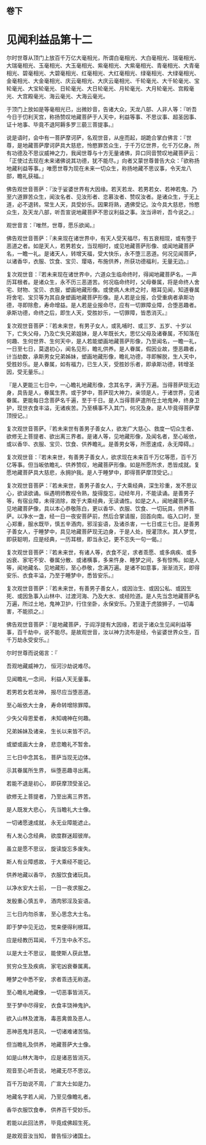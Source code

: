 <hgroup>
  <h2>卷下</h2>
  <h1>见闻利益品第十二</h1>
</hgroup>

<p>尔时世尊从顶门上放百千万亿大毫相光，所谓白毫相光、大白毫相光、瑞毫相光、大瑞毫相光、玉毫相光、大玉毫相光、紫毫相光、大紫毫相光、青毫相光、大青毫相光、碧毫相光、大碧毫相光、红毫相光、大红毫相光、绿毫相光、大绿毫相光、金毫相光、大金毫相光、庆云毫相光、大庆云毫相光、千轮毫光、大千轮毫光、宝轮毫光、大宝轮毫光、日轮毫光、大日轮毫光、月轮毫光、大月轮毫光、宫殿毫光、大宫殿毫光、海云毫光、大海云毫光。</p>

<p>于顶门上放如是等毫相光已，出微妙音，告诸大众，天龙八部、人非人等：『听吾今日于忉利天宫，称扬赞叹地藏菩萨于人天中，利益等事、不思议事、超圣因事、证十地事、毕竟不退阿耨多罗三藐三菩提事。』</p>

<p>说是语时，会中有一菩萨摩诃萨，名观世音，从座而起，胡跪合掌白佛言：『世尊，是地藏菩萨摩诃萨具大慈悲，怜愍罪苦众生，于千万亿世界，化千万亿身。所有功德及不思议威神之力，我闻世尊与十方无量诸佛，异口同音赞叹地藏菩萨云：「正使过去现在未来诸佛说其功德，犹不能尽。」向者又蒙世尊普告大众：「欲称扬地藏利益等事。」唯愿世尊为现在未来一切众生，称扬地藏不思议事，令天龙八部，瞻礼获福。』</p>

<p>佛告观世音菩萨：『汝于娑婆世界有大因缘。若天若龙、若男若女、若神若鬼、乃至六道罪苦众生，闻汝名者、见汝形者、恋慕汝者、赞叹汝者。是诸众生，于无上道，必不退转。常生人天，具受妙乐。因果将熟，遇佛受记。汝今具大慈悲，怜愍众生，及天龙八部，听吾宣说地藏菩萨不思议利益之事。汝当谛听，吾今说之。』</p>

<p>观世音言：『唯然，世尊，愿乐欲闻。』</p>

<p>佛告观世音菩萨：『未来现在诸世界中，有天人受天福尽，有五衰相现，或有堕于恶道之者。如是天人，若男若女，当现相时，或见地藏菩萨形像、或闻地藏菩萨名，一瞻一礼。是诸天人，转增天福，受大快乐，永不堕三恶道。何况见闻菩萨，以诸香华，衣服、饮食、宝贝、璎珞，布施供养，所获功德福利，无量无边。』</p>

<p>复次观世音：『若未来现在诸世界中，六道众生临命终时，得闻地藏菩萨名，一声历耳根者。是诸众生，永不历三恶道苦。何况临命终时，父母眷属，将是命终人舍宅、财物、宝贝、衣服，塑画地藏形像。或使病人未终之时，眼耳见闻，知道眷属将舍宅、宝贝等为其自身塑画地藏菩萨形像。是人若是业报，合受重病者承斯功德，寻即除愈，寿命增益。是人若是业报命尽，应有一切罪障业障，合堕恶趣者。承斯功德，命终之后，即生人天，受胜妙乐，一切罪障，皆悉消灭。』</p>

<p>复次观世音菩萨：『若未来世，有男子女人，或乳哺时、或三岁、五岁、十岁以下，亡失父母，乃及亡失兄弟姐妹，是人年既长大，思忆父母及诸眷属，不知落在何趣、生何世界、生何天中，是人若能塑画地藏菩萨形像，乃至闻名，一瞻一礼，一日至七日，莫退初心，闻名见形，瞻礼供养。是人眷属，假因业故，堕恶趣者，计当劫数，承斯男女兄弟姊妹，塑画地藏形像，瞻礼功德，寻即解脱，生人天中，受胜妙乐。是人眷属，如有福力，已生人天，受胜妙乐者，即承斯功德，转增圣因，受无量乐。』</p>

<p>『是人更能三七日中，一心瞻礼地藏形像，念其名字，满于万遍。当得菩萨现无边身，具告是人，眷属生界。或于梦中，菩萨现大神力，亲领是人，于诸世界，见诸眷属。更能每日念菩萨名千遍，至于千日。是人当得菩萨遣所在土地鬼神，终身卫护，现世衣食丰溢，无诸疾苦。乃至横事不入其门，何况及身。是人毕竟得菩萨摩顶授记。』</p>

<p>复次观世音菩萨。『若未来世有善男子善女人，欲发广大慈心、救度一切众生者、欲修无上菩提者、欲出离三界者。是诸人等，见地藏形像，及闻名者，至心皈依，或以香华、衣服、宝贝、饮食、供养瞻礼。是善男女等，所愿速成，永无障碍。』</p>

<p>复次观世音：『若未来世，有善男子善女人，欲求现在未来百千万亿等愿，百千万亿等事。但当皈依瞻礼、供养赞叹，地藏菩萨形像。如是所愿所求，悉皆成就。复愿地藏菩萨具大慈悲，永拥护我。是人于睡梦中，即得菩萨摩顶受记。』</p>

<p>复次观世音菩萨：『若未来世，善男子善女人，于大乘经典，深生珍重，发不思议心，欲读欲诵。纵遇明师教视令熟，旋得旋忘，动经年月，不能读诵。是善男子等，有宿业障，未得消除，故于大乘经典，无读诵性。如是之人，闻地藏菩萨名、见地藏菩萨像，具以本心恭敬陈白，更以香华、衣服、饮食、一切玩具，供养菩萨。以净水一盏，经一日一夜安菩萨前，然后合掌请服，回首向南。临入口时，至心郑重，服水既毕，慎五辛酒肉，邪淫妄语，及诸杀害，一七日或三七日。是善男子善女人，于睡梦中，具见地藏菩萨现无边身，于是人处，授灌顶水。其人梦觉，即获聪明，应是经典，一历耳根，即当永记，更不忘失一句一偈。』</p>

<p>复次观世音菩萨：『若未来世，有诸人等，衣食不足，求者乖愿、或多病疾、或多凶衰、家宅不安、眷属分散、或诸横事，多来忤身、睡梦之间，多有惊怖。如是人等，闻地藏名、见地藏形，至心恭敬，念满万遍。是诸不如意事，渐渐消灭，即得安乐、衣食丰溢，乃至于睡梦中，悉皆安乐。』</p>

<p>复次观世音菩萨：『若未来世，有善男子善女人，或因治生、或因公私、或因生死、或因急事入山林中、过渡河海、乃及大水、或经险道。是人先当念地藏菩萨名万遍，所过土地，鬼神卫护，行住坐卧，永保安乐。乃至逢于虎狼狮子，一切毒害，不能损之。』</p>

<p>佛告观世音菩萨：『是地藏菩萨，于阎浮提有大因缘，若说于诸众生见闻利益等事，百千劫中，说不能尽。是故观世音，汝以神力流布是经，令娑婆世界众生，百千万劫永受安乐。』</p>

<p>尔时世尊而说偈言：『</p>

<div class="inline-paragraph">

<p>吾观地藏威神力， 恒河沙劫说难尽。</p>

<p>见闻瞻礼一念间， 利益人天无量事。</p>

<p>若男若女若龙神， 报尽应当堕恶道。</p>

<p>至心皈依大士身， 寿命转增除罪障。</p>

<p>少失父母恩爱者， 未知魂神在何趣。</p>

<p>兄弟姊妹及诸亲， 生长以来皆不识。</p>

<p>或塑或画大士身， 悲恋瞻礼不暂舍。</p>

<p>三七日中念其名， 菩萨当现无边体。</p>

<p>示其眷属所生界， 纵堕恶趣寻出离。</p>

<p>若能不退是初心， 即获摩顶受圣记。</p>

<p>欲修无上菩提者， 乃至出离三界苦。</p>

<p>是人既发大悲心， 先当瞻礼大士像。</p>

<p>一切诸愿速成就， 永无业障能遮止。</p>

<p>有人发心念经典， 欲度群迷超彼岸。</p>

<p>虽立是愿不思议， 旋读旋忘多废失。</p>

<p>斯人有业障惑故， 于大乘经不能记。</p>

<p>供养地藏以香华， 衣服饮食诸玩具。</p>

<p>以净水安大士前， 一日一夜求服之。</p>

<p>发殷重心慎五辛， 酒肉邪淫及妄语。</p>

<p>三七日内勿杀害， 至心思念大士名。</p>

<p>即于梦中见无边， 觉来便得利根耳。</p>

<p>应是经教历耳闻， 千万生中永不忘。</p>

<p>以是大士不思议， 能使斯人获此慧。</p>

<p>贫穷众生及疾病， 家宅凶衰眷属离。</p>

<p>睡梦之中悉不安， 求者乖违无称遂。</p>

<p>至心瞻礼地藏像， 一切恶事皆消灭。</p>

<p>至于梦中尽得安， 衣食丰饶神鬼护。</p>

<p>欲入山林及渡海， 毒恶禽兽及恶人。</p>

<p>恶神恶鬼并恶风， 一切诸难诸苦恼。</p>

<p>但当瞻礼及供养， 地藏菩萨大士像。</p>

<p>如是山林大海中， 应是诸恶皆消灭。</p>

<p>观音至心听吾说， 地藏无尽不思议。</p>

<p>百千万劫说不周， 广宣大士如是力。</p>

<p>地藏名字若人闻， 乃至见像瞻礼者。</p>

<p>香华衣服饮食奉， 供养百千受妙乐。</p>

<p>若能以此回法界， 毕竟成佛超生死。</p>

<p>是故观音汝当知， 普告恒沙诸国土。</p>

</div>
